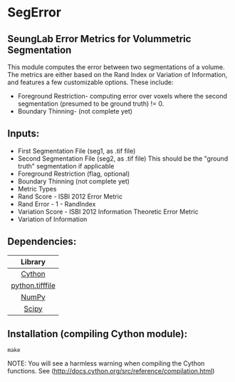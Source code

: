 SegError
========

SeungLab Error Metrics for Volummetric Segmentation
---------------------------------------------------

 This module computes the error between two segmentations of a volume.
The metrics are either based on the Rand Index or Variation of Information, and
features a few customizable options. These include:

- Foreground Restriction- computing error over voxels where the
  second segmentation (presumed to be ground truth) != 0.
- Boundary Thinning- (not complete yet)

Inputs:
-------
- First Segmentation File (seg1, as .tif file)
- Second Segmentation File (seg2, as .tif file)
 This should be the "ground truth" segmentation if applicable
- Foreground Restriction (flag, optional)
- Boundary Thinning (not complete yet)
- Metric Types
 - Rand Score - ISBI 2012 Error Metric
 - Rand Error - 1 - RandIndex
 - Variation Score - ISBI 2012 Information Theoretic Error Metric
 - Variation of Information


Dependencies:
-------------
|Library|
|:-----:|
|[Cython](http://cython.org/)|
|[python.tifffile](https://pypi.python.org/pypi/tifffile)|
|[NumPy](http://www.numpy.org/)|
|[Scipy](http://www.scipy.org/)|

Installation (compiling Cython module):
-------------
    make
    
NOTE: You will see a harmless warning when compiling the Cython functions. See (http://docs.cython.org/src/reference/compilation.html)
